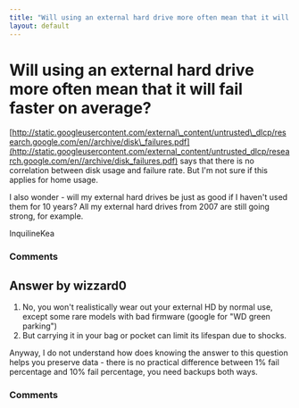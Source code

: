 ```yaml
---
title: "Will using an external hard drive more often mean that it will fail faster on average?"
layout: default
---
```

Will using an external hard drive more often mean that it will fail faster on average?
=====================
[http://static.googleusercontent.com/external\_content/untrusted\_dlcp/research.google.com/en//archive/disk\_failures.pdf](http://static.googleusercontent.com/external_content/untrusted_dlcp/research.google.com/en//archive/disk_failures.pdf)
says that there is no correlation between disk usage and failure rate.
But I'm not sure if this applies for home usage.

I also wonder - will my external hard drives be just as good if I
haven't used them for 10 years? All my external hard drives from 2007
are still going strong, for example.

InquilineKea

### Comments ###


Answer by wizzard0
----------------
1.  No, you won't realistically wear out your external HD by normal use,
    except some rare models with bad firmware (google for "WD green
    parking")
2.  But carrying it in your bag or pocket can limit its lifespan due to
    shocks.

Anyway, I do not understand how does knowing the answer to this question
helps you preserve data - there is no practical difference between 1%
fail percentage and 10% fail percentage, you need backups both ways.

### Comments ###


